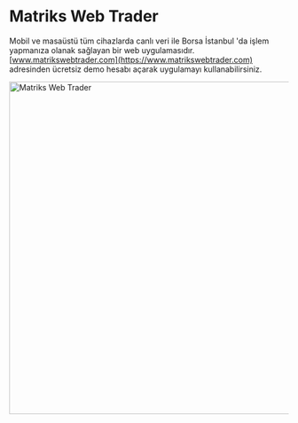 # Matriks Web Trader

Mobil ve masaüstü tüm cihazlarda canlı veri ile Borsa İstanbul 'da işlem yapmanıza olanak sağlayan bir web uygulamasıdır. \
[www.matrikswebtrader.com](https://www.matrikswebtrader.com) adresinden ücretsiz demo hesabı açarak uygulamayı kullanabilirsiniz.

<img src="https://www.matrikswebtrader.com/tr/assets/img/home/personalize-dark.webp" alt="Matriks Web Trader" width="600"/>
